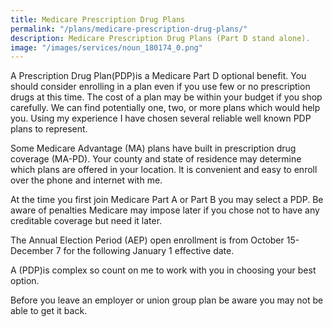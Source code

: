 ```yaml
---
title: Medicare Prescription Drug Plans
permalink: "/plans/medicare-prescription-drug-plans/"
description: Medicare Prescription Drug Plans (Part D stand alone).
image: "/images/services/noun_180174_0.png"
---
```





A Prescription Drug Plan(PDP)is a Medicare Part D optional benefit. You should consider enrolling in a plan even if you use few or no prescription drugs at this time. The cost of a plan may be within your budget if you shop carefully. We can find potentially one, two, or more plans which would help you. Using my experience I have chosen several reliable well known PDP plans to represent. 

Some Medicare Advantage (MA) plans have built in prescription drug coverage (MA-PD). Your county and state of residence may determine which plans are offered in your location. It is convenient and easy to enroll over the phone and internet with me. 

At the time you first join Medicare Part A or Part B you may select a PDP. Be aware of penalties Medicare may impose later if you chose not to have any creditable coverage but need it later. 

The Annual Election Period (AEP) open enrollment is from October 15-December 7 for the following January 1 effective date.

A (PDP)is complex so count on me to work with you in choosing your best option.
  
Before you leave an employer or union group plan be aware you may not be able to get it back. 



   
 

 